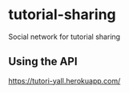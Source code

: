 # tutorial-sharing
Social network for tutorial sharing

## Using the API
https://tutori-yall.herokuapp.com/
